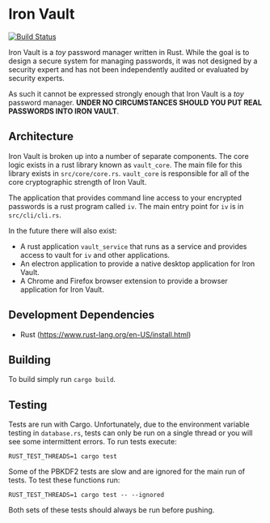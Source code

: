 # Iron Vault

[![Build Status](https://travis-ci.org/apsislabs/iron-vault.svg?branch=master)](https://travis-ci.org/apsislabs/iron-vault)

Iron Vault is a _toy_ password manager written in Rust. While the goal is to design
a secure system for managing passwords, it was not designed by a security expert and
has not been independently audited or evaluated by security experts.

As such it cannot be expressed strongly enough that Iron Vault is a _toy_ password manager. **UNDER NO CIRCUMSTANCES SHOULD YOU PUT REAL PASSWORDS INTO IRON VAULT**.

## Architecture

Iron Vault is broken up into a number of separate components. The core logic exists in a rust library known as `vault_core`. The main file for this library exists in `src/core/core.rs`. `vault_core` is responsible for all of the core cryptographic strength of Iron Vault.

The application that provides command line access to your encrypted passwords is a rust program called `iv`. The main entry point for `iv` is in `src/cli/cli.rs`.

In the future there will also exist:
* A rust application `vault_service` that runs as a service and provides access to vault for `iv` and other applications.
* An electron application to provide a native desktop application for Iron Vault.
* A Chrome and Firefox browser extension to provide a browser application for Iron Vault.

## Development Dependencies

* Rust (https://www.rust-lang.org/en-US/install.html)

## Building

To build simply run `cargo build`.

## Testing

Tests are run with Cargo. Unfortunately, due to the environment variable testing in
`database.rs`, tests can only be run on a single thread or you will see some
intermittent errors. To run tests execute:

```
RUST_TEST_THREADS=1 cargo test
```

Some of the PBKDF2 tests are slow and are ignored for the main run of tests. To test these functions run:

```
RUST_TEST_THREADS=1 cargo test -- --ignored
```

Both sets of these tests should always be run before pushing.
